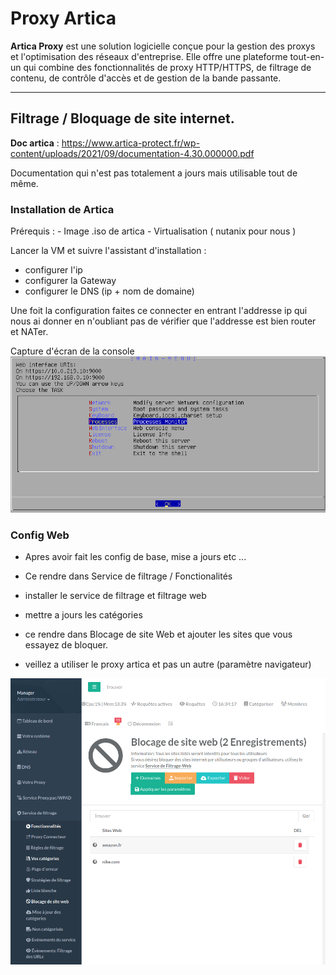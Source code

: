 # Proxy Artica 

**Artica Proxy** est une solution logicielle conçue pour la gestion des proxys et l'optimisation des réseaux d'entreprise. Elle offre une plateforme tout-en-un qui combine des fonctionnalités de proxy HTTP/HTTPS, de filtrage de contenu, de contrôle d'accès et de gestion de la bande passante.

---

## Filtrage / Bloquage de site internet.

**Doc artica** : https://www.artica-protect.fr/wp-content/uploads/2021/09/documentation-4.30.000000.pdf

Documentation qui n'est pas totalement a jours mais utilisable tout de même. 

### Installation de Artica 

Prérequis : - Image .iso de artica 
            - Virtualisation ( nutanix pour nous ) 

Lancer la VM et suivre l'assistant d'installation : 

- configurer l'ip 
- configurer la Gateway
- configurer le DNS (ip + nom de domaine)

Une foit la configuration faites ce connecter en entrant l'addresse ip qui nous ai donner en n'oubliant pas de vérifier que l'addresse est bien router et NATer.

Capture d'écran de la console
![console](https://raw.githubusercontent.com/PatrickDummans/Bourges2025/refs/heads/main/images/console.png)

### Config Web 

- Apres avoir fait les config de base, mise a jours etc ...

- Ce rendre dans Service de filtrage / Fonctionalités  

- installer le service de filtrage et filtrage web

- mettre a jours les catégories

- ce rendre dans Blocage de site Web et ajouter les sites que vous essayez de bloquer. 

- veillez a utiliser le proxy artica et pas un autre (paramètre navigateur)

![filtrage](https://raw.githubusercontent.com/PatrickDummans/Bourges2025/refs/heads/main/images/filtrage.png)
            

